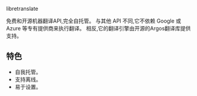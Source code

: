 libretranslate

免费和开源机器翻译API,完全自托管。 与其他 API 不同,它不依赖 Google 或 Azure 等专有提供商来执行翻译。 相反,它的翻译引擎由开源的Argos翻译库提供支持。

## 特色

- 自我托管。
- 支持离线。
- 易于设置。